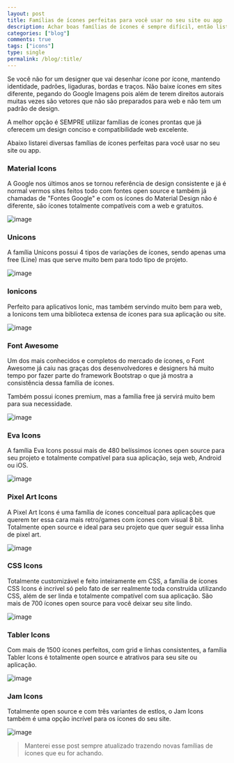 ```yaml
---
layout: post
title: Famílias de ícones perfeitas para você usar no seu site ou app
description: Achar boas famílias de ícones é sempre difícil, então listei nesse post as melhores opções para ilustrar seu site/app com belos ícones.
categories: ["blog"]
comments: true
tags: ["icons"]
type: single
permalink: /blog/:title/
---
```


Se você não for um designer que vai desenhar ícone por ícone, mantendo identidade, padrões, ligaduras, bordas e traços. Não baixe ícones em sites diferente, pegando do Google Imagens pois além de terem direitos autorais muitas vezes são vetores que não são preparados para web e não tem um padrão de design.

A melhor opção é SEMPRE utilizar famílias de ícones prontas que já oferecem um design conciso e compatibilidade web excelente.

Abaixo listarei diversas famílias de ícones perfeitas para você usar no seu site ou app.

### Material Icons

A Google nos últimos anos se tornou referência de design consistente e já é normal vermos sites feitos todo com fontes open source e também já chamadas de "Fontes Google" e com os ícones do Material Design não é diferente, são ícones totalmente compatíveis com a web e gratuitos.

![image](https://user-images.githubusercontent.com/3299130/155546180-463fc92f-8385-4708-b58d-e99bca7fadac.png)

### Unicons

A família Unicons possui 4 tipos de variações de ícones, sendo apenas uma free (Line) mas que serve muito bem para todo tipo de projeto.

![image](https://user-images.githubusercontent.com/3299130/155543435-257b6a6a-03ca-4bfc-8b80-34432d20243f.png)

### Ionicons

Perfeito para aplicativos Ionic, mas também servindo muito bem para web, a Ionicons tem uma biblioteca extensa de ícones para sua aplicação ou site.

![image](https://user-images.githubusercontent.com/3299130/155541724-f9860ad4-0aad-4c89-a4e8-71bd4f4688a2.png)

### Font Awesome

Um dos mais conhecidos e completos do mercado de ícones, o Font Awesome já caiu nas graças dos desenvolvedores e designers há muito tempo por fazer parte do framework Bootstrap o que já mostra a consistência dessa família de ícones.

Também possui ícones premium, mas a família free já servirá muito bem para sua necessidade.

![image](https://user-images.githubusercontent.com/3299130/155546828-b528103e-09b2-4e70-8701-4029256c795c.png)

### Eva Icons

A família Eva Icons possui mais de 480 belíssimos ícones open source para seu projeto e totalmente compatível para sua aplicação, seja web, Android ou iOS.

![image](https://user-images.githubusercontent.com/3299130/155546978-47c1abea-bb75-4f28-8eaa-7c8730ced98e.png)

### Pixel Art Icons

A Pixel Art Icons é uma família de ícones conceitual para aplicações que querem ter essa cara mais retro/games com ícones com visual 8 bit. Totalmente open source e ideal para seu projeto que quer seguir essa linha de pixel art.

![image](https://user-images.githubusercontent.com/3299130/155547137-c93e519d-7995-44ed-adcb-87e8554394b8.png)

### CSS Icons

Totalmente customizável e feito inteiramente em CSS, a família de ícones CSS Icons é incrível só pelo fato de ser realmente toda construída utilizando CSS, além de ser linda e totalmente compatível com sua aplicação. São mais de 700 ícones open source para você deixar seu site lindo.

![image](https://user-images.githubusercontent.com/3299130/155547399-2bf16005-d07a-4259-bfc5-84b3772d6b4f.png)

### Tabler Icons

Com mais de 1500 ícones perfeitos, com grid e linhas consistentes, a família Tabler Icons é totalmente open source e atrativos para seu site ou aplicação.

![image](https://user-images.githubusercontent.com/3299130/155547665-3f82b0c2-a92c-400d-9b43-6f1eb3a0174e.png)

### Jam Icons

Totalmente open source e com três variantes de estlos, o Jam Icons também é uma opção incrível para os ícones do seu site.

![image](https://user-images.githubusercontent.com/3299130/155547809-618fc296-531e-431d-9b35-060a1bebc30e.png)

> Manterei esse post sempre atualizado trazendo novas famílias de ícones que eu for achando.
